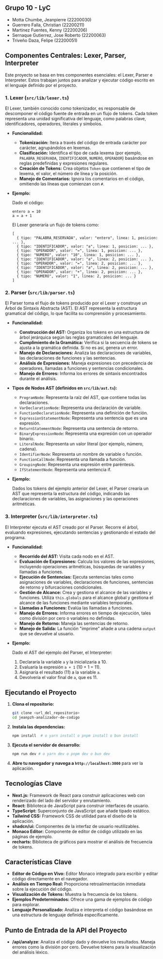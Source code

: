 
## Grupo 10 - LyC
- Motta Chumbe, Jeanpierre (22200030)
- Guerrero Falla, Christian (22200211)
- Martinez Fuentes, Kenny (22200206)
- Sernaque Gutierrez, Jose Roberto (22200063)
- Triveño Daza, Felipe (22200051)

## Componentes Centrales: Lexer, Parser, Interpreter

Este proyecto se basa en tres componentes esenciales: el Lexer, Parser e Interpreter. Estos trabajan juntos para analizar y ejecutar código escrito en el lenguaje definido por el proyecto.

### 1. Lexer (`src/lib/lexer.ts`)

El Lexer, también conocido como tokenizador, es responsable de descomponer el código fuente de entrada en un flujo de tokens. Cada token representa una unidad significativa del lenguaje, como palabras clave, identificadores, operadores, literales y símbolos.

*   **Funcionalidad:**
    *   **Tokenización:** Itera a través del código de entrada carácter por carácter, agrupándolos en lexemas.
    *   **Clasificación:** Identifica el tipo de cada lexema (por ejemplo, `PALABRA_RESERVADA`, `IDENTIFICADOR`, `NUMERO`, `OPERADOR`) basándose en reglas predefinidas y expresiones regulares.
    *   **Creación de Tokens:** Crea objetos `Token` que contienen el tipo de lexema, el valor, el número de línea y la posición.
    *   **Manejo de Comentarios:** Ignora los comentarios en el código, omitiendo las líneas que comienzan con `#`.

*   **Ejemplo:**

    Dado el código:

    ```
    entero a = 10
    a = a + 1
    ```

    El Lexer generaría un flujo de tokens como:

    ```
    [
      { tipo: "PALABRA_RESERVADA", valor: "entero", linea: 1, posicion: ... },
      { tipo: "IDENTIFICADOR", valor: "a", linea: 1, posicion: ... },
      { tipo: "OPERADOR", valor: "=", linea: 1, posicion: ... },
      { tipo: "NUMERO", valor: "10", linea: 1, posicion: ... },
      { tipo: "IDENTIFICADOR", valor: "a", linea: 2, posicion: ... },
      { tipo: "OPERADOR", valor: "=", linea: 2, posicion: ... },
      { tipo: "IDENTIFICADOR", valor: "a", linea: 2, posicion: ... },
      { tipo: "OPERADOR", valor: "+", linea: 2, posicion: ... },
      { tipo: "NUMERO", valor: "1", linea: 2, posicion: ... }
    ]
    ```

### 2. Parser (`src/lib/parser.ts`)

El Parser toma el flujo de tokens producido por el Lexer y construye un Árbol de Sintaxis Abstracta (AST). El AST representa la estructura gramatical del código, lo que facilita su comprensión y procesamiento.

*   **Funcionalidad:**
    *   **Construcción del AST:** Organiza los tokens en una estructura de árbol jerárquica según las reglas gramaticales del lenguaje.
    *   **Cumplimiento de la Gramática:** Verifica si la secuencia de tokens se ajusta a la gramática definida. Si no es así, genera un error.
    *   **Manejo de Declaraciones:** Analiza las declaraciones de variables, las declaraciones de funciones y las sentencias.
    *   **Análisis de Expresiones:** Maneja expresiones con precedencia de operadores, llamadas a funciones y sentencias condicionales.
    *   **Manejo de Errores:** Informa los errores de sintaxis encontrados durante el análisis.

*   **Tipos de Nodos AST (definidos en `src/lib/ast.ts`):**
    *   `ProgramNode`: Representa la raíz del AST, que contiene todas las declaraciones.
    *   `VarDeclarationNode`: Representa una declaración de variable.
    *   `FunctionDeclarationNode`: Representa una definición de función.
    *   `ExpressionStatementNode`: Representa una sentencia que es una expresión.
    *   `ReturnStatementNode`: Representa una sentencia de retorno.
    *   `BinaryExpressionNode`: Representa una expresión con un operador binario.
    *   `LiteralNode`: Representa un valor literal (por ejemplo, número, cadena).
    *   `IdentifierNode`: Representa un nombre de variable o función.
    *   `FunctionCallNode`: Representa una llamada a función.
    *   `GroupingNode`: Representa una expresión entre paréntesis.
    *   `IfStatementNode`: Representa una sentencia if.

*   **Ejemplo:**

    Dados los tokens del ejemplo anterior del Lexer, el Parser crearía un AST que representa la estructura del código, indicando las declaraciones de variables, las asignaciones y las operaciones aritméticas.

### 3. Interpreter (`src/lib/interpreter.ts`)

El Interpreter ejecuta el AST creado por el Parser. Recorre el árbol, evaluando expresiones, ejecutando sentencias y gestionando el estado del programa.

*   **Funcionalidad:**
    *   **Recorrido del AST:** Visita cada nodo en el AST.
    *   **Evaluación de Expresiones:** Calcula los valores de las expresiones, incluyendo operaciones aritméticas, búsquedas de variables y llamadas a funciones.
    *   **Ejecución de Sentencias:** Ejecuta sentencias tales como asignaciones de variables, declaraciones de funciones, sentencias de retorno y bifurcaciones condicionales.
    *   **Gestión de Alcance:** Crea y gestiona el alcance de las variables y funciones. Utiliza `this.globals` para el alcance global y gestiona el alcance de las funciones mediante variables temporales.
    *   **Llamadas a Funciones:** Evalúa las llamadas a funciones.
    *   **Manejo de Errores:** Informa errores en tiempo de ejecución, tales como división por cero o variables no definidas.
    *   **Manejo de Retorno:** Maneja las sentencias de retorno.
    *   **Manejo de Salida:** La función "imprime" añade a una cadena `output` que se devuelve al usuario.

*   **Ejemplo:**

    Dado el AST del ejemplo del Parser, el Interpreter:

    1.  Declararía la variable `a` y la inicializaría a 10.
    2.  Evaluaría la expresión `a + 1` (10 + 1 = 11).
    3.  Asignaría el resultado (11) a la variable `a`.
    4.  Devolvería el valor final de `a`, que es 11.

## Ejecutando el Proyecto

1.  **Clona el repositorio:**

    ```bash
    git clone <url_del_repositorio>
    cd jeanpzh-analizador-de-codigo
    ```

2.  **Instala las dependencias:**

    ```bash
    npm install  # o yarn install o pnpm install o bun install
    ```

3.  **Ejecuta el servidor de desarrollo:**

    ```bash
    npm run dev # o yarn dev o pnpm dev o bun dev
    ```

4.  **Abre tu navegador y navega a `http://localhost:3000`** para ver la aplicación.

## Tecnologías Clave

*   **Next.js:** Framework de React para construir aplicaciones web con renderizado del lado del servidor y enrutamiento.
*   **React:** Biblioteca de JavaScript para construir interfaces de usuario.
*   **TypeScript:** Superconjunto de JavaScript que añade tipado estático.
*   **Tailwind CSS:** Framework CSS de utilidad para el diseño de la aplicación.
*   **shadcn/ui:** Componentes de la interfaz de usuario reutilizables.
*   **Monaco Editor:** Componente de editor de código utilizado en las páginas de ejemplo.
*   **recharts:** Biblioteca de gráficos para mostrar el análisis de frecuencia de tokens.

## Características Clave
*   **Editor de Código en Vivo:** Editor Monaco integrado para escribir y editar código directamente en el navegador.
*   **Análisis en Tiempo Real:** Proporciona retroalimentación inmediata sobre la ejecución del código.
*   **Visualización de Tokens:** Muestra la frecuencia de los tokens.
*   **Ejemplos Predeterminados:** Ofrece una gama de ejemplos de código para explorar.
*   **Lenguaje Personalizado:** Analiza e interpreta el código basándose en una estructura de lenguaje definida específicamente.

## Punto de Entrada de la API del Proyecto

*   **/api/analyze**: Analiza el código dado y devuelve los resultados. Maneja errores como la división por cero. Devuelve tokens para la visualización del análisis léxico.
